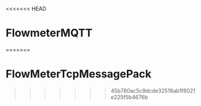 <<<<<<< HEAD
# FlowmeterMQTT
=======
# FlowMeterTcpMessagePack
>>>>>>> 45b780ac5c9dcde32518ab1f8021e225f5b4676b
